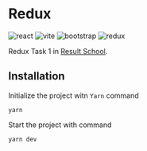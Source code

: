 # **Redux**

![react](https://img.shields.io/badge/React-18.2.0-blue)
![vite](https://img.shields.io/badge/Vite-4.3.9-s)
![bootstrap](https://img.shields.io/badge/Bootstrap-5.3.0-blueviolet)
![redux](https://img.shields.io/badge/Redux-4.2.1-orange)

Redux Task 1 in [Result School](https://result.school/).

## Installation

Initialize the project witn `Yarn` command

```
yarn
```

Start the project with command

```
yarn dev
```
